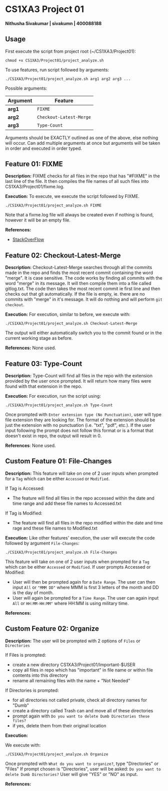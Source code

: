 # CS1XA3 Project 01 
#### Nithusha Sivakumar | sivakumn | 400088188

## Usage

First execute the script from project root (~/CS1XA3/Project01):

`chmod +x CS1XA3/Project01/project_analyze.sh`

To use features, run script followed by arguments:

`./CS1XA3/Project01/project_analyze.sh arg1 arg2 arg3 ...`

Possible arguments:

| Argument | Feature |
| -------- | ------- |
| **arg1** | `FIXME` |
| **arg2** | `Checkout-Latest-Merge` |
| **arg3** | `Type-Count` |

Arguments should be EXACTLY outlined as one of the above, else nothing will occur. Can add multiple arguments at once but arguments will be taken in order and executed in order typed.

## Feature 01: FIXME

**Description:**
FIXME checks for all files in the repo that has "#FIXME" in the last line of the file. It then compiles the file names of all such files into CS1XA3/Project01/fixme.log.

**Execution:** 
To execute, we execute the script followed by FIXME.

`./CS1XA3/Project01/project_analyze.sh FIXME`

Note that a fixme.log file will always be created even if nothing is found, however it will be an empty file.

**References:** 
 - [StackOverFlow](https://stackoverflow.com/questions/965053/extract-filename-and-extension-in-bash)

## Feature 02: Checkout-Latest-Merge

**Description:**
Checkout-Latest-Merge searches through all the commits made in the repo and finds the most recent commit containing the word "merge". It is case sensitive. The code works by finding all commits with the word "merge" in its message. It will then compile them into a file called gitlog.txt. The code then takes the most recent commit ie first line and then checks out that git automatically. If the file is empty, ie. there are no commits with "merge" in it's message. It will do nothing and will perform `git checkout`. 

**Execution:**
For execution, similar to before, we execute with:

`./CS1XA3/Project01/project_analyze.sh Checkout-Latest-Merge`

The output will either automatically switch you to the commit found or in the current working stage as before.

**References:** None used.

## Feature 03: Type-Count

**Description:**
Type-Count will find all files in the repo with the extension provided by the user once prompted. It will return how many files were found with that extension in the repo.

**Execution:**
For execution, run the script using:

`./CS1XA3/Project01/project_analyze.sh Type-Count`

Once prompted with `Enter extension type (No Punctuation)`, user will type file extension they are looking for. The format of the extension should be just the extension with no punctuation (i.e. "txt", "pdf", etc.). If the user input following the prompt does not follow this format or is a format that doesn't exist in repo, the output will result in 0.

**References**: None used.

## Custom Feature 01: File-Changes

**Description:** 
This feature will take on one of 2 user inputs when prompted for a `Tag` which can be either `Accessed` or `Modified`.

If Tag is Accessed:
- The feature will find all files in the repo accessed within the date and time range and add these file names to Accessed.txt

If Tag is Modified:
- The feature will find all files in the repo modified within the date and time rage and these file names to Modified.txt

**Execution:** 
Like other features' execution, the user will execute the code followed by argument `File-Changes`:

`./CS1XA3/Project01/project_analyze.sh File-Changes`  

This feature will take on one of 2 user inputs when prompted for a `Tag` which can be either `Accessed` or `Modified`.                                                                  If user prompts Accessed or Modified:                                                                                                                                                  
 - User will then be prompted again for a `Date Range`. The user can then input `All` or `"MMM DD"` where MMM is first 3 letters of the month and DD is the day of month.               
 - User will again be prompted for a `Time Range`. The user can again input `All` or `HH:MM-HH:MM"` where HH:MM is using military time. 

**References:**

## Custom Feature 02: Organize

**Description:**
The user will be prompted with 2 options of `Files` or `Directories`

If Files is prompted:
 - create a new directory CS1XA3/Project01/Important-$USER
 - copy all files in repo which has "important" in file name or within file contents into this directory
 - rename all remaining files with the name + "Not Needed"

If Directories is prompted:
 - for all directories not called private, check all directory names for "Dumb" 
 - create a directory called Trash can and move all of these directories
 - prompt again with `Do you want to delete Dumb Directories these files?`
 - if yes, delete them from their original location

**Execution:**

We execute with:

`./CS1XA3/Project01/project_analyze.sh Organize`

Once prompted with `What do you want to organize?`, type "Directories" or "Files"
If prompt chosen is "Directories", user will be asked:
 `Do you want to delete Dumb Directories?`
User will give "YES" or "NO" as input. 

**References:**	
